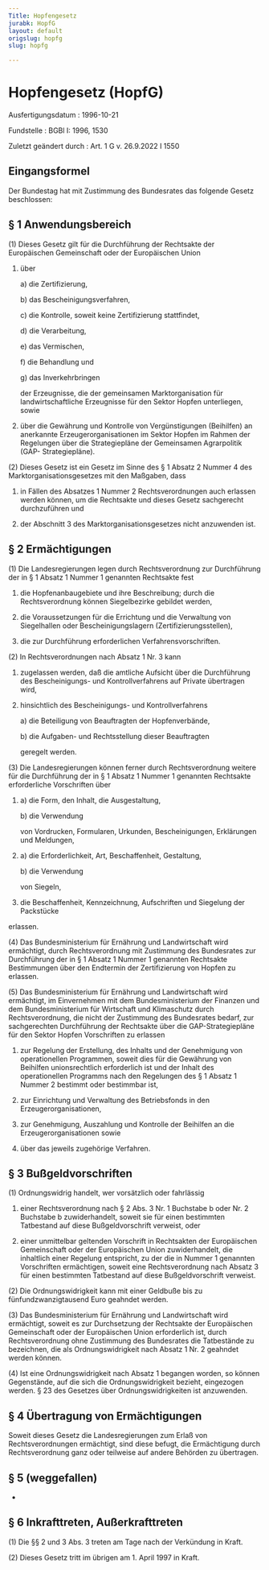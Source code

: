 ```yaml
---
Title: Hopfengesetz
jurabk: HopfG
layout: default
origslug: hopfg
slug: hopfg

---
```


# Hopfengesetz (HopfG)

Ausfertigungsdatum
:   1996-10-21

Fundstelle
:   BGBl I: 1996, 1530

Zuletzt geändert durch
:   Art. 1 G v. 26.9.2022 I 1550


## Eingangsformel

Der Bundestag hat mit Zustimmung des Bundesrates das folgende Gesetz
beschlossen:


## § 1 Anwendungsbereich

(1) Dieses Gesetz gilt für die Durchführung der Rechtsakte der
Europäischen Gemeinschaft oder der Europäischen Union

1.  über

    a)  die Zertifizierung,


    b)  das Bescheinigungsverfahren,


    c)  die Kontrolle, soweit keine Zertifizierung stattfindet,


    d)  die Verarbeitung,


    e)  das Vermischen,


    f)  die Behandlung und


    g)  das Inverkehrbringen



    der Erzeugnisse, die der gemeinsamen Marktorganisation für
    landwirtschaftliche Erzeugnisse für den Sektor Hopfen unterliegen,
    sowie


2.  über die Gewährung und Kontrolle von Vergünstigungen (Beihilfen) an
    anerkannte Erzeugerorganisationen im Sektor Hopfen im Rahmen der
    Regelungen über die Strategiepläne der Gemeinsamen Agrarpolitik (GAP-
    Strategiepläne).




(2) Dieses Gesetz ist ein Gesetz im Sinne des § 1 Absatz 2 Nummer 4
des Marktorganisationsgesetzes mit den Maßgaben, dass

1.  in Fällen des Absatzes 1 Nummer 2 Rechtsverordnungen auch erlassen
    werden können, um die Rechtsakte und dieses Gesetz sachgerecht
    durchzuführen und


2.  der Abschnitt 3 des Marktorganisationsgesetzes nicht anzuwenden ist.





## § 2 Ermächtigungen

(1) Die Landesregierungen legen durch Rechtsverordnung zur
Durchführung der in § 1 Absatz 1 Nummer 1 genannten Rechtsakte fest

1.  die Hopfenanbaugebiete und ihre Beschreibung; durch die
    Rechtsverordnung können Siegelbezirke gebildet werden,


2.  die Voraussetzungen für die Errichtung und die Verwaltung von
    Siegelhallen oder Bescheinigungslagern (Zertifizierungsstellen),


3.  die zur Durchführung erforderlichen Verfahrensvorschriften.




(2) In Rechtsverordnungen nach Absatz 1 Nr. 3 kann

1.  zugelassen werden, daß die amtliche Aufsicht über die Durchführung des
    Bescheinigungs- und Kontrollverfahrens auf Private übertragen wird,


2.  hinsichtlich des Bescheinigungs- und Kontrollverfahrens

    a)  die Beteiligung von Beauftragten der Hopfenverbände,


    b)  die Aufgaben- und Rechtsstellung dieser Beauftragten




    geregelt werden.




(3) Die Landesregierungen können ferner durch Rechtsverordnung weitere
für die Durchführung der in § 1 Absatz 1 Nummer 1 genannten Rechtsakte
erforderliche Vorschriften über

1.
    a)  die Form, den Inhalt, die Ausgestaltung,


    b)  die Verwendung




    von Vordrucken, Formularen, Urkunden, Bescheinigungen, Erklärungen und
    Meldungen,


2.
    a)  die Erforderlichkeit, Art, Beschaffenheit, Gestaltung,


    b)  die Verwendung




    von Siegeln,


3.  die Beschaffenheit, Kennzeichnung, Aufschriften und Siegelung der
    Packstücke



erlassen.

(4) Das Bundesministerium für Ernährung und Landwirtschaft wird
ermächtigt, durch Rechtsverordnung mit Zustimmung des Bundesrates zur
Durchführung der in § 1 Absatz 1 Nummer 1 genannten Rechtsakte
Bestimmungen über den Endtermin der Zertifizierung von Hopfen zu
erlassen.

(5) Das Bundesministerium für Ernährung und Landwirtschaft wird
ermächtigt, im Einvernehmen mit dem Bundesministerium der Finanzen und
dem Bundesministerium für Wirtschaft und Klimaschutz durch
Rechtsverordnung, die nicht der Zustimmung des Bundesrates bedarf, zur
sachgerechten Durchführung der Rechtsakte über die GAP-Strategiepläne
für den Sektor Hopfen Vorschriften zu erlassen

1.  zur Regelung der Erstellung, des Inhalts und der Genehmigung von
    operationellen Programmen, soweit dies für die Gewährung von Beihilfen
    unionsrechtlich erforderlich ist und der Inhalt des operationellen
    Programms nach den Regelungen des § 1 Absatz 1 Nummer 2 bestimmt oder
    bestimmbar ist,


2.  zur Einrichtung und Verwaltung des Betriebsfonds in den
    Erzeugerorganisationen,


3.  zur Genehmigung, Auszahlung und Kontrolle der Beihilfen an die
    Erzeugerorganisationen sowie


4.  über das jeweils zugehörige Verfahren.





## § 3 Bußgeldvorschriften

(1) Ordnungswidrig handelt, wer vorsätzlich oder fahrlässig

1.  einer Rechtsverordnung nach § 2 Abs. 3 Nr. 1 Buchstabe b oder Nr. 2
    Buchstabe b zuwiderhandelt, soweit sie für einen bestimmten Tatbestand
    auf diese Bußgeldvorschrift verweist, oder


2.  einer unmittelbar geltenden Vorschrift in Rechtsakten der Europäischen
    Gemeinschaft oder der Europäischen Union zuwiderhandelt, die
    inhaltlich einer Regelung entspricht, zu der die in Nummer 1 genannten
    Vorschriften ermächtigen, soweit eine Rechtsverordnung nach Absatz 3
    für einen bestimmten Tatbestand auf diese Bußgeldvorschrift verweist.




(2) Die Ordnungswidrigkeit kann mit einer Geldbuße bis zu
fünfundzwanzigtausend Euro geahndet werden.

(3) Das Bundesministerium für Ernährung und Landwirtschaft wird
ermächtigt, soweit es zur Durchsetzung der Rechtsakte der Europäischen
Gemeinschaft oder der Europäischen Union erforderlich ist, durch
Rechtsverordnung ohne Zustimmung des Bundesrates die Tatbestände zu
bezeichnen, die als Ordnungswidrigkeit nach Absatz 1 Nr. 2 geahndet
werden können.

(4) Ist eine Ordnungswidrigkeit nach Absatz 1 begangen worden, so
können Gegenstände, auf die sich die Ordnungswidrigkeit bezieht,
eingezogen werden. § 23 des Gesetzes über Ordnungswidrigkeiten ist
anzuwenden.


## § 4 Übertragung von Ermächtigungen

Soweit dieses Gesetz die Landesregierungen zum Erlaß von
Rechtsverordnungen ermächtigt, sind diese befugt, die Ermächtigung
durch Rechtsverordnung ganz oder teilweise auf andere Behörden zu
übertragen.


## § 5 (weggefallen)

-


## § 6 Inkrafttreten, Außerkrafttreten

(1) Die §§ 2 und 3 Abs. 3 treten am Tage nach der Verkündung in Kraft.

(2) Dieses Gesetz tritt im übrigen am 1. April 1997 in Kraft.

